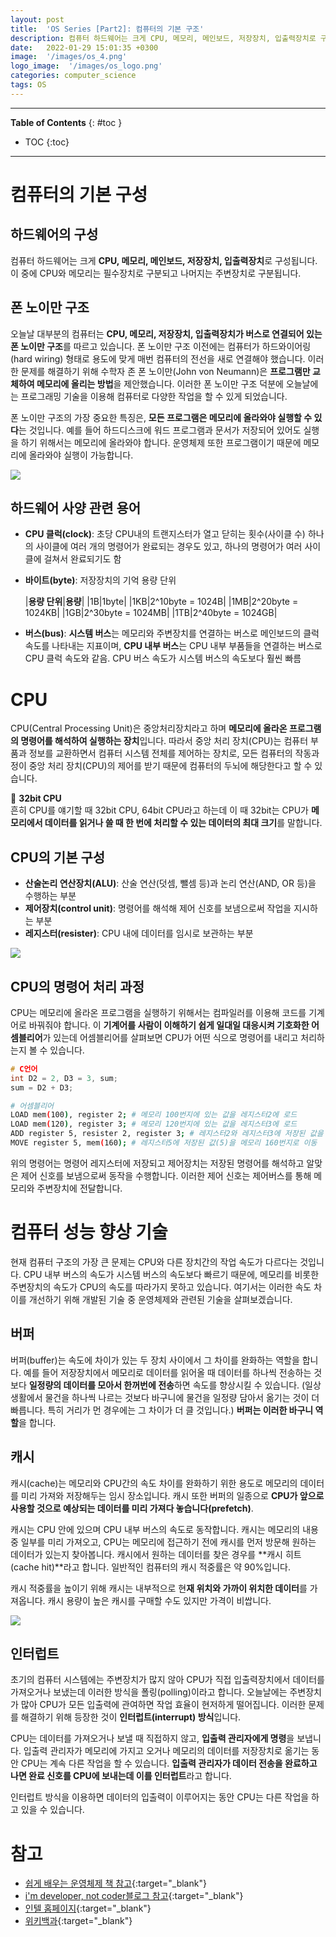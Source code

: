 ```yaml
---
layout: post
title:  'OS Series [Part2]: 컴퓨터의 기본 구조'
description: 컴퓨터 하드웨어는 크게 CPU, 메모리, 메인보드, 저장장치, 입출력장치로 구성됩니다. 
date:   2022-01-29 15:01:35 +0300
image:  '/images/os_4.png'
logo_image:  '/images/os_logo.png'
categories: computer_science
tags: OS
---
```


---
**Table of Contents**
{: #toc }
*  TOC
{:toc}
---

# 컴퓨터의 기본 구성

## 하드웨어의 구성
컴퓨터 하드웨어는 크게 **CPU, 메모리, 메인보드, 저장장치, 입출력장치**로 구성됩니다. 이 중에 CPU와 메모리는 필수장치로 구분되고 나머지는 주변장치로 구분됩니다. 

## 폰 노이만 구조
오늘날 대부분의 컴퓨터는 **CPU, 메모리, 저장장치, 입출력장치가 버스로 연결되어 있는 폰 노이만 구조**를 따르고 있습니다. 폰 노이만 구조 이전에는 컴퓨터가 하드와이어링(hard wiring) 형태로 용도에 맞게 매번 컴퓨터의 전선을 새로 연결해야 했습니다. 이러한 문제를 해결하기 위해 수학자 존 폰 노이만(John von Neumann)은 **프로그램만 교체하여 메모리에 올리는 방법**을 제안했습니다. 이러한 폰 노이만 구조 덕분에 오늘날에는 프로그래밍 기술을 이용해 컴퓨터로 다양한 작업을 할 수 있게 되었습니다.  

폰 노이만 구조의 가장 중요한 특징은, **모든 프로그램은 메모리에 올라와야 실행할 수 있다**는 것입니다. 예를 들어 하드디스크에 워드 프로그램과 문서가 저장되어 있어도 실행을 하기 위해서는 메모리에 올라와야 합니다. 운영체제 또한 프로그램이기 때문에 메모리에 올라와야 실행이 가능합니다. 

![](../../images/os_2.png)

## 하드웨어 사양 관련 용어
- **CPU 클럭(clock)**: 초당 CPU내의 트랜지스터가 열고 닫히는 횟수(사이클 수) 하나의 사이클에 여러 개의 명령어가 완료되는 경우도 있고, 하나의 명령어가 여러 사이클에 걸쳐서 완료되기도 함
- **바이트(byte)**: 저장장치의 기억 용량 단위  

    |**용량 단위**|**용량**|
    |1B|1byte|
    |1KB|2^10byte = 1024B|
    |1MB|2^20byte = 1024KB|
    |1GB|2^30byte = 1024MB|
    |1TB|2^40byte = 1024GB|  

- **버스(bus)**: **시스템 버스**는 메모리와 주변장치를 연결하는 버스로 메인보드의 클럭속도를 나타내는 지표이며, **CPU 내부 버스**는 CPU 내부 부품들을 연결하는 버스로 CPU 클럭 속도와 같음. CPU 버스 속도가 시스템 버스의 속도보다 훨씬 빠름  

# CPU  

CPU(Central Processing Unit)은 중앙처리장치라고 하며 **메모리에 올라온 프로그램의 명령어를 해석하여 실행하는 장치**입니다. 따라서 중앙 처리 장치(CPU)는 컴퓨터 부품과 정보를 교환하면서 컴퓨터 시스템 전체를 제어하는 장치로, 모든 컴퓨터의 작동과정이 중앙 처리 장치(CPU)의 제어를 받기 때문에 컴퓨터의 두뇌에 해당한다고 할 수 있습니다.  

🦊 **32bit CPU**  
흔히 CPU를 얘기할 때 32bit CPU, 64bit CPU라고 하는데 이 때 32bit는 CPU가 **메모리에서 데이터를 읽거나 쓸 때 한 번에 처리할 수 있는 데이터의 최대 크기**를 말합니다.  

## CPU의 기본 구성
- **산술논리 연산장치(ALU)**: 산술 연산(덧셈, 뺄셈 등)과 논리 연산(AND, OR 등)을 수행하는 부분
- **제어장치(control unit)**: 명령어를 해석해 제어 신호를 보냄으로써 작업을 지시하는 부분
- **레지스터(resister)**: CPU 내에 데이터를 임시로 보관하는 부분

![](../../images/os_3.gif)

## CPU의 명령어 처리 과정

CPU는 메모리에 올라온 프로그램을 실행하기 위해서는 컴파일러를 이용해 코드를 기계어로 바꿔줘야 합니다. 이 **기계어를 사람이 이해하기 쉽게 일대일 대응시켜 기호화한 어셈블리어**가 있는데 어셈블리어를 살펴보면 CPU가 어떤 식으로 명령어를 내리고 처리하는지 볼 수 있습니다.  

```c
# C언어
int D2 = 2, D3 = 3, sum;
sum = D2 + D3;
```

```sh
# 어셈블리어
LOAD mem(100), register 2; # 메모리 100번지에 있는 값을 레지스터2에 로드
LOAD mem(120), register 3; # 메모리 120번지에 있는 값을 레지스터3에 로드
ADD register 5, resister 2, register 3; # 레지스터2와 레지스터3에 저장된 값을 더해 레지스터5에 저장
MOVE register 5, mem(160); # 레지스터5에 저장된 값(5)을 메모리 160번지로 이동
```
위의 명령어는 명령어 레지스터에 저장되고 제어장치는 저장된 명령어를 해석하고 알맞은 제어 신호를 보냄으로써 동작을 수행합니다. 이러한 제어 신호는 제어버스를 통해 메모리와 주변장치에 전달합니다. 

# 컴퓨터 성능 향상 기술
현재 컴퓨터 구조의 가장 큰 문제는 CPU와 다른 장치간의 작업 속도가 다르다는 것입니다. CPU 내부 버스의 속도가 시스템 버스의 속도보다 빠르기 때문에, 메모리를 비롯한 주변장치의 속도가 CPU의 속도를 따라가지 못하고 있습니다. 여기서는 이러한 속도 차이를 개선하기 위해 개발된 기술 중 운영체제와 관련된 기술을 살펴보겠습니다.  

## 버퍼
버퍼(buffer)는 속도에 차이가 있는 두 장치 사이에서 그 차이를 완화하는 역할을 합니다. 예를 들어 저장장치에서 메모리로 데이터를 읽어올 때 데이터를 하나씩 전송하는 것보다 **일정량의 데이터를 모아서 한꺼번에 전송**하면 속도를 향상시킬 수 있습니다. (일상생활에서 물건을 하나씩 나르는 것보다 바구니에 물건을 일정량 담아서 옮기는 것이 더 빠릅니다. 특히 거리가 먼 경우에는 그 차이가 더 클 것입니다.) **버퍼는 이러한 바구니 역할**을 합니다.  

## 캐시
캐시(cache)는 메모리와 CPU간의 속도 차이를 완화하기 위한 용도로 메모리의 데이터를 미리 가져와 저장해두는 임시 장소입니다. 캐시 또한 버퍼의 일종으로 **CPU가 앞으로 사용할 것으로 예상되는 데이터를 미리 가져다 놓습니다(prefetch)**.  

캐시는 CPU 안에 있으며 CPU 내부 버스의 속도로 동작합니다. 캐시는 메모리의 내용 중 일부를 미리 가져오고, CPU는 메모리에 접근하기 전에 캐시를 먼저 방문해 원하는 데이터가 있는지 찾아봅니다. 캐시에서 원하는 데이터를 찾은 경우를 **캐시 히트(cache hit)**라고 합니다. 일반적인 컴퓨터의 캐시 적중률은 약 90%입니다.  

캐시 적중률을 높이기 위해 캐시는 내부적으로 현**재 위치와 가까이 위치한 데이터**를 가져옵니다. 캐시 용량이 높은 캐시를 구매할 수도 있지만 가격이 비쌉니다.  

![](../../images/os_4.png)

## 인터럽트
초기의 컴퓨터 시스템에는 주변장치가 많지 않아 CPU가 직접 입출력장치에서 데이터를 가져오거나 보냈는데 이러한 방식을 폴링(polling)이라고 합니다. 오늘날에는 주변장치가 많아 CPU가 모든 입출력에 관여하면 작업 효율이 현저하게 떨어집니다. 이러한 문제를 해결하기 위해 등장한 것이 **인터럽트(interrupt) 방식**입니다.  

CPU는 데이터를 가져오거나 보낼 때 직접하지 않고, **입출력 관리자에게 명령**을 보냅니다. 입출력 관리자가 메모리에 가지고 오거나 메모리의 데이터를 저장장치로 옮기는 동안 CPU는 계속 다른 작업을 할 수 있습니다. **입출력 관리자가 데이터 전송을 완료하고 나면 완료 신호를 CPU에 보내는데 이를 인터럽트**라고 합니다. 

인터럽트 방식을 이용하면 데이터의 입출력이 이루어지는 동안 CPU는 다른 작업을 하고 있을 수 있습니다. 

# 참고  

- [쉽게 배우는 운영체제 책 참고](http://www.kyobobook.co.kr/product/detailViewKor.laf?mallGb=KOR&ejkGb=KOR&barcode=9791156644071){:target="_blank"}
- [i'm developer, not coder블로그 참고](https://math-coding.tistory.com/83){:target="_blank"}
- [인텔 홈페이지](https://www.intel.co.kr/content/www/kr/ko/gaming/resources/cpu-clock-speed.html){:target="_blank"}
- [위키백과](https://ko.wikipedia.org/wiki/중앙_처리_장치){:target="_blank"}